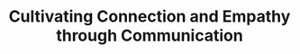 ---
layout: interior
title: Cultivating Connection and Empathy through Communication
speaker: LaRissa Lawrie
permalink: larissa-lawrie
image: img/20170713/laRissaLawrie.jpg
event: 20170713
video: 
favorite: The locally owned coffee shops.
about: LaRissa Lawrie is the co-owner of Modberry Market, a freelance journalist and photojournalist for Salon, a University Innovation Fellow with the Stanford D. School, and a lifestyle photographer. She loves to capture life's greatest moments & design her own path. In May of 2017, she graduated with a B.A. in Strategic Communication from Wichita State. In the fall she will be back on campus to pursue her Master's in Communication. LaRissa’s initiatives, projects and ventures are rooted in empathy, communication, and community.
twitter: 3Lawrie
facebook: 
instagram: 
linkedin: 
google: 
website: larissalawrie.com
email: lawrie.larissa@gmail.com
telephone: 
---